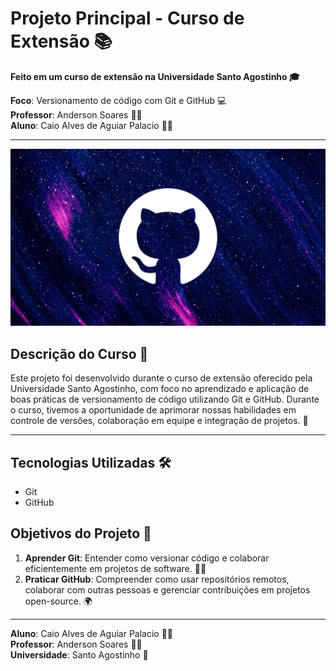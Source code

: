 
# Projeto Principal - Curso de Extensão 📚

**Feito em um curso de extensão na Universidade Santo Agostinho 🎓**

**Foco**: Versionamento de código com Git e GitHub 💻  
**Professor**: Anderson Soares 👨‍🏫  
**Aluno**: Caio Alves de Aguiar Palacio 👨‍🎓

---

![GitHub Image](GitHub_image.png)

## Descrição do Curso 📖

Este projeto foi desenvolvido durante o curso de extensão oferecido pela Universidade Santo Agostinho, com foco no aprendizado e aplicação de boas práticas de versionamento de código utilizando Git e GitHub. Durante o curso, tivemos a oportunidade de aprimorar nossas habilidades em controle de versões, colaboração em equipe e integração de projetos. 🚀

---

## Tecnologias Utilizadas 🛠️

- Git
- GitHub

## Objetivos do Projeto 🎯

1. **Aprender Git**: Entender como versionar código e colaborar eficientemente em projetos de software. 🧑‍💻
2. **Praticar GitHub**: Compreender como usar repositórios remotos, colaborar com outras pessoas e gerenciar contribuições em projetos open-source. 🌍

---

**Aluno**: Caio Alves de Aguiar Palacio 👨‍🎓  
**Professor**: Anderson Soares 👨‍🏫  
**Universidade**: Santo Agostinho 🏫
